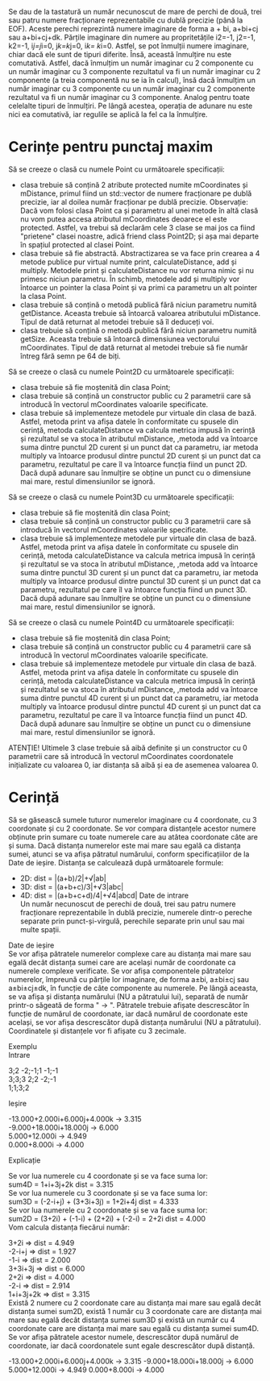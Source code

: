 Se dau de la tastatură un număr necunoscut de mare de perchi de două, trei sau patru numere fracționare reprezentabile cu dublă precizie (până la EOF). Aceste perechi reprezintă numere imaginare de forma a + bi, a+bi+cj sau a+bi+cj+dk. Părțile imaginare din numere au propritetățile i2=-1, j2=-1, k2=-1, i*j=j*i=0, j*k=k*j=0, i*k= k*i=0. Astfel, se pot înmulții numere imaginare, chiar dacă ele sunt de tipuri diferite. Însă, această înmulțire nu este comutativă. Astfel, dacă înmulțim un număr imaginar cu 2 componente cu un număr imaginar cu 3 componente rezultatul va fi un număr imaginar cu 2 componente (a treia componentă nu se ia în calcul), însă dacă înmulțim un număr imaginar cu 3 componente cu un număr imaginar cu 2 componente rezultatul va fi un număr imaginar cu 3 componente. Analog pentru toate celelalte tipuri de înmulțiri. Pe lângă acestea, operația de adunare nu este nici ea comutativă, iar regulile se aplică la fel ca la înmulțire.


# Cerințe pentru punctaj maxim
Să se creeze o clasă cu numele Point cu următoarele specificații:
- clasa trebuie să conțină 2 atribute protected numite mCoordinates și mDistance, primul fiind un std::vector de numere fracționare pe dublă precizie, iar al doilea număr fracționar pe dublă precizie. Observație: Dacă vom folosi clasa Point ca și parametru al unei metode în altă clasă nu vom putea accesa atributul mCoordinates deoarece el este protected. Astfel, va trebui să declarăm cele 3 clase se mai jos ca fiind "prietene" clasei noastre, adică friend class Point2D; și așa mai departe în spațiul protected al clasei Point.
- clasa trebuie să fie abstractă. Abstractizarea se va face prin crearea a 4 metode publice pur virtual numite print, calculateDistance, add și multiply. Metodele print și calculateDistance nu vor returna nimic și nu primesc niciun parametru. În schimb, metodele add și multiply vor întoarce un pointer la clasa Point și va primi ca parametru un alt pointer la clasa Point.
- clasa trebuie să conțină o metodă publică fără niciun parametru numită getDistance. Aceasta trebuie să întoarcă valoarea atributului mDistance. Tipul de dată returnat al metodei trebuie să îl deduceți voi.
- clasa trebuie să conțină o metodă publică fără niciun parametru numită getSize. Aceasta trebuie să întoarcă dimensiunea vectorului mCoordinates. Tipul de dată returnat al metodei trebuie să fie număr întreg fără semn pe 64 de biți.

Să se creeze o clasă cu numele Point2D cu următoarele specificații:
- clasa trebuie să fie moștenită din clasa Point;
- clasa trebuie să conțină un constructor public cu 2 parametrii care să introducă în vectorul mCoordinates valoarile specificate.
- clasa trebuie să implementeze metodele pur virtuale din clasa de bază. Astfel, metoda print va afișa datele în conformitate cu spusele din cerință, metoda calculateDistance va calcula metrica impusă în cerință și rezultatul se va stoca în atributul mDistance, ,metoda add va întoarce suma dintre punctul 2D curent și un punct dat ca parametru, iar metoda multiply va întoarce produsul dintre punctul 2D curent și un punct dat ca parametru, rezultatul pe care îl va întoarce funcția fiind un punct 2D. Dacă după adunare sau înmulțire se obține un punct cu o dimensiune mai mare, restul dimensiunilor se ignoră.

Să se creeze o clasă cu numele Point3D cu următoarele specificații:
- clasa trebuie să fie moștenită din clasa Point;
- clasa trebuie să conțină un constructor public cu 3 parametrii care să introducă în vectorul mCoordinates valoarile specificate.
- clasa trebuie să implementeze metodele pur virtuale din clasa de bază. Astfel, metoda print va afișa datele în conformitate cu spusele din cerință, metoda calculateDistance va calcula metrica impusă în cerință și rezultatul se va stoca în atributul mDistance, ,metoda add va întoarce suma dintre punctul 3D curent și un punct dat ca parametru, iar metoda multiply va întoarce produsul dintre punctul 3D curent și un punct dat ca parametru, rezultatul pe care îl va întoarce funcția fiind un punct 3D. Dacă după adunare sau înmulțire se obține un punct cu o dimensiune mai mare, restul dimensiunilor se ignoră.

Să se creeze o clasă cu numele Point4D cu următoarele specificații:
- clasa trebuie să fie moștenită din clasa Point;
- clasa trebuie să conțină un constructor public cu 4 parametrii care să introducă în vectorul mCoordinates valoarile specificate.
- clasa trebuie să implementeze metodele pur virtuale din clasa de bază. Astfel, metoda print va afișa datele în conformitate cu spusele din cerință, metoda calculateDistance va calcula metrica impusă în cerință și rezultatul se va stoca în atributul mDistance, ,metoda add va întoarce suma dintre punctul 4D curent și un punct dat ca parametru, iar metoda multiply va întoarce produsul dintre punctul 4D curent și un punct dat ca parametru, rezultatul pe care îl va întoarce funcția fiind un punct 4D. Dacă după adunare sau înmulțire se obține un punct cu o dimensiune mai mare, restul dimensiunilor se ignoră.

ATENȚIE! Ultimele 3 clase trebuie să aibă definite și un constructor cu 0 parametrii care să introducă în vectorul mCoordinates coordonatele inițializate cu valoarea 0, iar distanța să aibă și ea de asemenea valoarea 0. <br>

# Cerință
Să se găsească sumele tuturor numerelor imaginare cu 4 coordonate, cu 3 coordonate și cu 2 coordonate. Se vor compara distanțele acestor numere obținute prin sumare cu toate numerele care au atâtea coordonate câte are și suma. Dacă distanța numerelor este mai mare sau egală ca distanța sumei, atunci se va afișa pătratul numărului, conform specificațiilor de la Date de ieșire. Distanța se calculează după următoarele formule:
- 2D: dist = |(a+b)/2|+√|ab|
- 3D: dist = |(a+b+c)/3|+√3|abc|
- 4D: dist = |(a+b+c+d)/4|+√4|abcd|
Date de intrare <br>
Un număr necunoscut de perechi de două, trei sau patru numere fracționare reprezentabile în dublă precizie, numerele dintr-o pereche separate prin punct-și-virgulă, perechile separate prin unul sau mai multe spații.

Date de ieșire <br>
Se vor afișa pătratele numerelor complexe care au distanța mai mare sau egală decât distanța sumei care are același număr de coordonate ca numerele complexe verificate. Se vor afișa componentele pătratelor numerelor, împreună cu părțile lor imaginare, de forma a±bi, a±bi±cj sau a±bi±cj±dk, în funcție de câte componente au numerele. Pe lângă aceasta, se va afișa și distanța numărului (NU a pătratului lui), separată de număr printr-o săgeată de forma " -> ". Pătratele trebuie afișate descrescător în funcție de numărul de coordonate, iar dacă numărul de coordonate este același, se vor afișa descrescător după distanța numărului (NU a pătratului). Coordinatele și distanțele vor fi afișate cu 3 zecimale.

Exemplu<br>
Intrare<br>

3;2  -2;-1;1   -1;-1<br>
3;3;3   2;2   -2;-1<br>
1;1;3;2<br>

Ieșire <br>

-13.000+2.000i+6.000j+4.000k -> 3.315<br>
-9.000+18.000i+18.000j -> 6.000<br>
5.000+12.000i -> 4.949<br>
0.000+8.000i -> 4.000<br>

Explicație <br>

Se vor lua numerele cu 4 coordonate și se va face suma lor:<br>
sum4D = 1+i+3j+2k                                         dist = 3.315 <br>
Se vor lua numerele cu 3 coordonate și se va face suma lor: <br>
sum3D = (-2-i+j) + (3+3i+3j) = 1+2i+4j                    dist = 4.333 <br>
Se vor lua numerele cu 2 coordonate și se va face suma lor: <br>
sum2D = (3+2i) + (-1-i) + (2+2i) + (-2-i) = 2+2i          dist = 4.000 <br>
Vom calcula distanța fiecărui număr: <br>

3+2i        =>      dist = 4.949 <br>
-2-i+j      =>      dist = 1.927<br>
-1-i        =>      dist = 2.000<br>
3+3i+3j     =>      dist = 6.000<br>
2+2i        =>      dist = 4.000<br>
-2-i        =>      dist = 2.914<br>
1+i+3j+2k   =>      dist = 3.315<br>
Există 2 numere cu 2 coordonate care au distanța mai mare sau egală decât distanța sumei sum2D, există 1 număr cu 3 coordonate care are distanța mai mare sau egală decât distanța sumei sum3D și există un număr cu 4 coordonate care are distanța mai mare sau egală cu distanța sumei sum4D. Se vor afișa pătratele acestor numele, descrescător după numărul de coordonate, iar dacă coordonatele sunt egale descrescător după distanță.

-13.000+2.000i+6.000j+4.000k -> 3.315
-9.000+18.000i+18.000j -> 6.000
5.000+12.000i -> 4.949
0.000+8.000i -> 4.000
